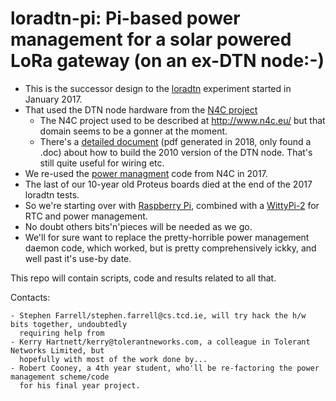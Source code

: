 # loradtn-pi: Pi-based power management for a solar powered LoRa gateway (on an ex-DTN node:-)

- This is the successor design to the
  [loradtn](https://basil.dsg.cs.tcd.ie/code/tcd/loradtn) experiment started in January 2017. 
- That used the DTN node hardware from the [N4C project](https://basil.dsg.cs.tcd.ie/code/n4c/DTN2-N4C/)
	- The N4C project used to be described at http://www.n4c.eu/ but that domain seems to be a gonner at the moment.
	- There's a [detailed document](https://down.dsg.cs.tcd.ie/misc/n4c-wp5-052-dtn-node-build-12.pdf) 
	  (pdf generated in 2018, only found a .doc) about how to build the 2010 version of the DTN node.
	  That's still quite useful for wiring etc.
- We re-used the [power managment](https://basil.dsg.cs.tcd.ie/code/n4c/pbm/) code from N4C in 2017.
- The last of our 10-year old Proteus boards died at the end of the 2017 loradtn tests.
- So we're starting over with [Raspberry Pi](https://www.raspberrypi.org/), 
  combined with a [WittyPi-2](http://www.uugear.com/witty-pi-realtime-clock-power-management-for-raspberry-pi/) for 
  RTC and power management. 
- No doubt others bits'n'pieces will be needed as we go.
- We'll for sure want to replace the pretty-horrible power management daemon code, which worked, but is
  pretty comprehensively ickky, and well past it's use-by date. 

This repo will contain scripts, code and results related to all that.

Contacts: 

	- Stephen Farrell/stephen.farrell@cs.tcd.ie, will try hack the h/w bits together, undoubtedly
	  requiring help from
	- Kerry Hartnett/kerry@tolerantneworks.com, a colleague in Tolerant Networks Limited, but
	  hopefully with most of the work done by...  
	- Robert Cooney, a 4th year student, who'll be re-factoring the power management scheme/code
	  for his final year project.
	



